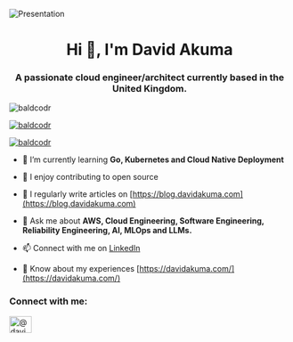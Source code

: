 ![Presentation]([https://res.cloudinary.com/sl-asset/image/upload/v1607690906/david/IMG-20201021-WA0028_uarnvs.jpg](https://assets.zyrosite.com/cdn-cgi/image/format=auto,w=606,h=344,fit=crop,trim=0;0;368.86153846153843;0/mnlZ5vez6xUkDgJB/img_3519-m5Kvj7vLxbCrvPP3.JPG))

<h1 align="center">Hi 👋, I'm David Akuma</h1>
<h3 align="center">A passionate cloud engineer/architect currently based in the United Kingdom.</h3>

<p align="left"> <img src="https://komarev.com/ghpvc/?username=baldcodr&label=Profile%20views&color=0e75b6&style=flat" alt="baldcodr" /> 
</p>

<div align="left"> <a href="https://github.com/ryo-ma/github-profile-trophy"><img src="https://github-profile-trophy.vercel.app/?username=baldcodr" alt="baldcodr" /></a> 
</div>

<p align="left"> <a href="https://twitter.com/baldcodr" target="blank"><img src="https://img.shields.io/twitter/follow/baldcodr?logo=twitter&style=for-the-badge" alt="baldcodr" /></a> </p>

- 🌱 I’m currently learning **Go, Kubernetes and Cloud Native Deployment**

- 🤝 I enjoy contributing to open source

- 📝 I regularly write articles on [https://blog.davidakuma.com](https://blog.davidakuma.com)

- 💬 Ask me about **AWS, Cloud Engineering, Software Engineering, Reliability Engineering, AI, MLOps and LLMs.**

- 📫 Connect with me on <a href="https://linkedin.com/in/mrakumadavid" target="blank">LinkedIn</a>

- 📄 Know about my experiences [https://davidakuma.com/](https://davidakuma.com/)


<h3 align="left">Connect with me:</h3>
<p align="left">
<a href="https://hashnode.com/@davidakuma" target="blank"><img align="center" src="https://raw.githubusercontent.com/rahuldkjain/github-profile-readme-generator/master/src/images/icons/Social/hashnode.svg" alt="@davidakuma" height="30" width="40" /></a>
</p>
